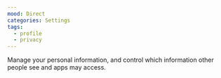 ```yaml
---
mood: Direct
categories: Settings
tags:
  - profile
  - privacy
---
```

Manage your personal information, and control which information other people see and apps may access.